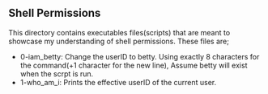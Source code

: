 ## Shell Permissions
This directory contains executables files(scripts) that are meant to showcase my understanding of shell permissions. These files are;
- 0-iam_betty: Change the userID to betty. Using exactly 8 characters for the command(+1 character for the new line), Assume betty will exist when the scrpt is run.
- 1-who_am_i: Prints the effective userID of the current user.
